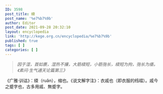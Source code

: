 ```yaml
---
ID: 3598
post_title: 緛
post_name: '%e7%b7%9b'
author: Editor
post_date: 2021-09-28 20:32:10
layout: encyclopedia
link: 'http://kege.org.cn/encyclopedia/%e7%b7%9b'
published: true
tags: [ ]
categories: [ ]
---
```

<blockquote><em>因于湿，首如裹，湿热不攘，大筋緛短，小筋㢮长，緛短为拘，㢮长为痿。《素问·生气通天论篇第三》</em></blockquote>
《广雅·训诂》：緛（ruǎn），缩也。《说文解字注》：衣戚也（即衣服的绉褶）。戚今之蹙字也，古多用戚、無蹙字。